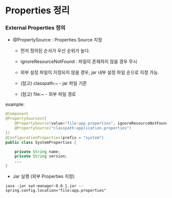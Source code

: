 # Properties 정리

### External Properties 정의

* @PropertySource : Properties Source 지정  

  - 먼저 정의된 순서가 우선 순위가 높다.

  - ignoreResourceNotFound : 파일이 존재하지 않을 경우 무시
  
  - 외부 설정 파일이 지정되지 않을 경우, jar 내부 설정 파일 순으로 지정 가능.

  - (참고) classpath:~ - jar 파일 기준
  
  - (참고) file:~ - 외부 파일 경로 

  
example:
```java
@Component
@PropertySources({
	@PropertySource(value="file:app.properties", ignoreResourceNotFound=true),
	@PropertySource("classpath:application.properties")
})
@ConfigurationProperties(prefix = "system")
public class SystemProperties {

	private String name;
	private String version;
	...
}

```

* Jar 실행 (외부 Properties 지정)
```
java -jar swt-manager-0.0.1.jar --spring.config.location="file:app.properties"
```
